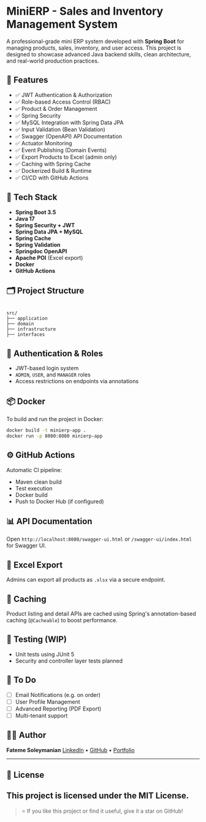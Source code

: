 # MiniERP - Sales and Inventory Management System

A professional-grade mini ERP system developed with **Spring Boot** for managing products, sales, inventory, and user access. This project is designed to showcase advanced Java backend skills, clean architecture, and real-world production practices.

## 🚀 Features

- ✅ JWT Authentication & Authorization
- ✅ Role-based Access Control (RBAC)
- ✅ Product & Order Management
- ✅ Spring Security
- ✅ MySQL Integration with Spring Data JPA
- ✅ Input Validation (Bean Validation)
- ✅ Swagger (OpenAPI) API Documentation
- ✅ Actuator Monitoring
- ✅ Event Publishing (Domain Events)
- ✅ Export Products to Excel (admin only)
- ✅ Caching with Spring Cache
- ✅ Dockerized Build & Runtime
- ✅ CI/CD with GitHub Actions

## 🧱 Tech Stack

- **Spring Boot 3.5**
- **Java 17**
- **Spring Security + JWT**
- **Spring Data JPA + MySQL**
- **Spring Cache**
- **Spring Validation**
- **Springdoc OpenAPI**
- **Apache POI** (Excel export)
- **Docker**
- **GitHub Actions**

## 🗂️ Project Structure

```

src/
├── application
├── domain
├── infrastructure
├── interfaces

````

## 🔐 Authentication & Roles

- JWT-based login system
- `ADMIN`, `USER`, and `MANAGER` roles
- Access restrictions on endpoints via annotations

## 📦 Docker

To build and run the project in Docker:

```bash
docker build -t minierp-app .
docker run -p 8080:8080 minierp-app
````

## ⚙️ GitHub Actions

Automatic CI pipeline:

* Maven clean build
* Test execution
* Docker build
* Push to Docker Hub (if configured)

## 📊 API Documentation

Open `http://localhost:8080/swagger-ui.html` or `/swagger-ui/index.html` for Swagger UI.

## 📁 Excel Export

Admins can export all products as `.xlsx` via a secure endpoint.

## 🧠 Caching

Product listing and detail APIs are cached using Spring's annotation-based caching (`@Cacheable`) to boost performance.

## 🧪 Testing (WIP)

* Unit tests using JUnit 5
* Security and controller layer tests planned

## 📌 To Do

* [ ] Email Notifications (e.g. on order)
* [ ] User Profile Management
* [ ] Advanced Reporting (PDF Export)
* [ ] Multi-tenant support

## 👨‍💻 Author

**Fateme Soleymanian**
[LinkedIn](https://www.linkedin.com/in/fateme-soleymanian-b2713a225) • [GitHub](https://github.com/fatemesoleymanian) • [Portfolio](https://dark-cake-0993.on.fleek.co/)

---

## 🪪 License

This project is licensed under the MIT License.
---

> ⭐ If you like this project or find it useful, give it a star on GitHub!
